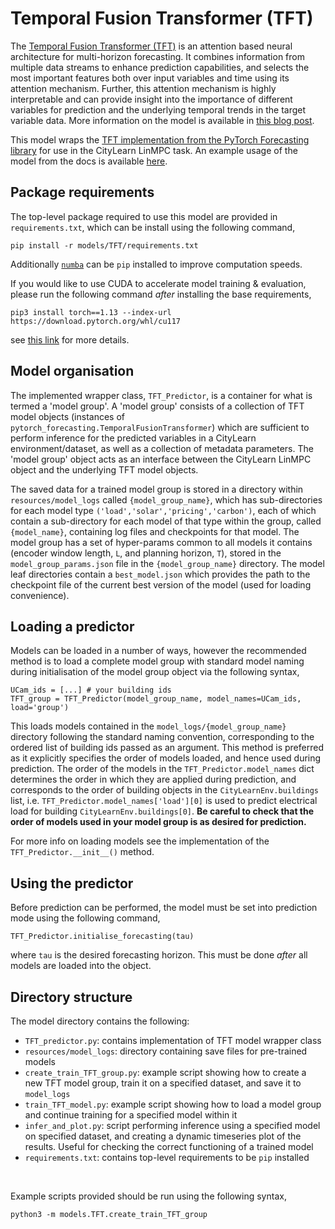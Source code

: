 # Temporal Fusion Transformer (TFT)

The [Temporal Fusion Transformer (TFT)](https://arxiv.org/pdf/1912.09363.pdf) is an attention based neural architecture for multi-horizon forecasting. It combines information from multiple data streams to enhance prediction capabilities, and selects the most important features both over input variables and time using its attention mechanism. Further, this attention mechanism is highly interpretable and can provide insight into the importance of different variables for prediction and the underlying temporal trends in the target variable data. More information on the model is available in [this blog post](https://ai.googleblog.com/2021/12/interpretable-deep-learning-for-time.html).

This model wraps the [TFT implementation from the PyTorch Forecasting library](https://pytorch-forecasting.readthedocs.io/en/stable/api/pytorch_forecasting.models.temporal_fusion_transformer.TemporalFusionTransformer.html) for use in the CityLearn LinMPC task. An example usage of the model from the docs is available [here](https://pytorch-forecasting.readthedocs.io/en/stable/tutorials/stallion.html).

## Package requirements

The top-level package required to use this model are provided in `requirements.txt`, which can be install using the following command,
```
pip install -r models/TFT/requirements.txt
```

Additionally [`numba`](https://numba.pydata.org/) can be `pip` installed to improve computation speeds.

If you would like to use CUDA to accelerate model training & evaluation, please run the following command *after* installing the base requirements,
```
pip3 install torch==1.13 --index-url https://download.pytorch.org/whl/cu117
```
see [this link](https://pytorch.org/get-started/locally/) for more details.

## Model organisation

The implemented wrapper class, `TFT_Predictor`, is a container for what is termed a 'model group'. A 'model group' consists of a collection of TFT model objects (instances of `pytorch_forecasting.TemporalFusionTransformer`) which are sufficient to perform inference for the predicted variables in a CityLearn environment/dataset, as well as a collection of metadata parameters. The 'model group' object acts as an interface between the CityLearn LinMPC object and the underlying TFT model objects.

The saved data for a trained model group is stored in a directory within `resources/model_logs` called `{model_group_name}`, which has sub-directories for each model type `('load','solar','pricing','carbon')`, each of which contain a sub-directory for each model of that type within the group, called `{model_name}`, containing log files and checkpoints for that model. The model group has a set of hyper-params common to all models it contains (encoder window length, `L`, and planning horizon, `T`), stored in the `model_group_params.json` file in the `{model_group_name}` directory. The model leaf directories contain a `best_model.json` which provides the path to the checkpoint file of the current best version of the model (used for loading convenience).

## Loading a predictor

Models can be loaded in a number of ways, however the recommended method is to load a complete model group with standard model naming during initialisation of the model group object via the following syntax,
```
UCam_ids = [...] # your building ids
TFT_group = TFT_Predictor(model_group_name, model_names=UCam_ids, load='group')
```
This loads models contained in the `model_logs/{model_group_name}` directory following the standard naming convention, corresponding to the ordered list of building ids passed as an argument. This method is preferred as it explicitly specifies the order of models loaded, and hence used during prediction.
The order of the models in the `TFT_Predictor.model_names` dict determines the order in which they are applied during prediction, and corresponds to the order of building objects in the `CityLearnEnv.buildings` list, i.e. `TFT_Predictor.model_names['load'][0]` is used to predict electrical load for building `CityLearnEnv.buildings[0]`.
**Be careful to check that the order of models used in your model group is as desired for prediction.**

For more info on loading models see the implementation of the `TFT_Predictor.__init__()` method.

## Using the predictor

Before prediction can be performed, the model must be set into prediction mode using the following command,
```
TFT_Predictor.initialise_forecasting(tau)
```
where `tau` is the desired forecasting horizon. This must be done *after* all models are loaded into the object.

## Directory structure

The model directory contains the following:
- `TFT_predictor.py`: contains implementation of TFT model wrapper class
- `resources/model_logs`: directory containing save files for pre-trained models
- `create_train_TFT_group.py`: example script showing how to create a new TFT model group, train it on a specified dataset, and save it to `model_logs`
- `train_TFT_model.py`: example script showing how to load a model group and continue training for a specified model within it
- `infer_and_plot.py`: script performing inference using a specified model on specified dataset, and creating a dynamic timeseries plot of the results. Useful for checking the correct functioning of a trained model
- `requirements.txt`: contains top-level requirements to be `pip` installed

<br>

Example scripts provided should be run using the following syntax,
```
python3 -m models.TFT.create_train_TFT_group
```